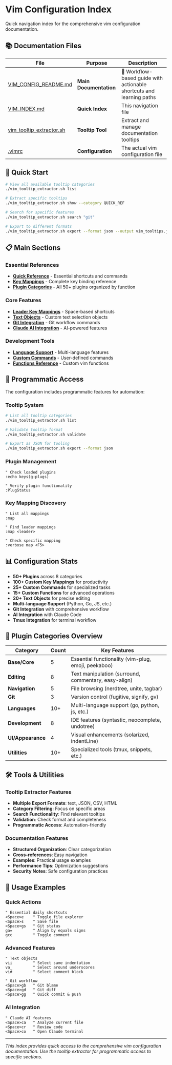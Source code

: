 # Vim Configuration Index

Quick navigation index for the comprehensive vim configuration documentation.

## 📚 Documentation Files

| File | Purpose | Description |
|------|---------|-------------|
| [VIM_CONFIG_README.md](./VIM_CONFIG_README.md) | **Main Documentation** | 🚀 Workflow-based guide with actionable shortcuts and learning paths |
| [VIM_INDEX.md](./VIM_INDEX.md) | **Quick Index** | This navigation file |
| [vim_tooltip_extractor.sh](./vim_tooltip_extractor.sh) | **Tooltip Tool** | Extract and manage documentation tooltips |
| [.vimrc](./.vimrc) | **Configuration** | The actual vim configuration file |

## 🚀 Quick Start

```bash
# View all available tooltip categories
./vim_tooltip_extractor.sh list

# Extract specific tooltips
./vim_tooltip_extractor.sh show --category QUICK_REF

# Search for specific features
./vim_tooltip_extractor.sh search "git"

# Export to different formats
./vim_tooltip_extractor.sh export --format json --output vim_tooltips.json
```

## 📋 Main Sections

### Essential References
- **[Quick Reference](./VIM_CONFIG_README.md#quick-reference)** - Essential shortcuts and commands
- **[Key Mappings](./VIM_CONFIG_README.md#key-mappings)** - Complete key binding reference
- **[Plugin Categories](./VIM_CONFIG_README.md#plugin-categories)** - All 50+ plugins organized by function

### Core Features
- **[Leader Key Mappings](./VIM_CONFIG_README.md#leader-key-mappings-space)** - Space-based shortcuts
- **[Text Objects](./VIM_CONFIG_README.md#text-objects)** - Custom text selection objects
- **[Git Integration](./VIM_CONFIG_README.md#git-integration)** - Git workflow commands
- **[Claude AI Integration](./VIM_CONFIG_README.md#claude-ai-integration)** - AI-powered features

### Development Tools
- **[Language Support](./VIM_CONFIG_README.md#language-support)** - Multi-language features
- **[Custom Commands](./VIM_CONFIG_README.md#custom-commands)** - User-defined commands
- **[Functions Reference](./VIM_CONFIG_README.md#functions-reference)** - Custom vim functions

## 🔧 Programmatic Access

The configuration includes programmatic features for automation:

### Tooltip System
```bash
# List all tooltip categories
./vim_tooltip_extractor.sh list

# Validate tooltip format
./vim_tooltip_extractor.sh validate

# Export as JSON for tooling
./vim_tooltip_extractor.sh export --format json
```

### Plugin Management
```vim
" Check loaded plugins
:echo keys(g:plugs)

" Verify plugin functionality
:PlugStatus
```

### Key Mapping Discovery
```vim
" List all mappings
:map

" Find leader mappings
:map <leader>

" Check specific mapping
:verbose map <F5>
```

## 📊 Configuration Stats

- **50+ Plugins** across 8 categories
- **100+ Custom Key Mappings** for productivity
- **25+ Custom Commands** for specialized tasks
- **15+ Custom Functions** for advanced operations
- **20+ Text Objects** for precise editing
- **Multi-language Support** (Python, Go, JS, etc.)
- **Git Integration** with comprehensive workflow
- **AI Integration** with Claude Code
- **Tmux Integration** for terminal workflow

## 🎯 Plugin Categories Overview

| Category | Count | Key Features |
|----------|-------|--------------|
| **Base/Core** | 5 | Essential functionality (vim-plug, emoji, peekaboo) |
| **Editing** | 8 | Text manipulation (surround, commentary, easy-align) |
| **Navigation** | 5 | File browsing (nerdtree, unite, tagbar) |
| **Git** | 3 | Version control (fugitive, signify, gv) |
| **Languages** | 10+ | Multi-language support (go, python, js, etc.) |
| **Development** | 8 | IDE features (syntastic, neocomplete, undotree) |
| **UI/Appearance** | 4 | Visual enhancements (solarized, indentLine) |
| **Utilities** | 10+ | Specialized tools (tmux, snippets, etc.) |

## 🛠 Tools & Utilities

### Tooltip Extractor Features
- **Multiple Export Formats**: text, JSON, CSV, HTML
- **Category Filtering**: Focus on specific areas
- **Search Functionality**: Find relevant tooltips
- **Validation**: Check format and completeness
- **Programmatic Access**: Automation-friendly

### Documentation Features
- **Structured Organization**: Clear categorization
- **Cross-references**: Easy navigation
- **Examples**: Practical usage examples
- **Performance Tips**: Optimization suggestions
- **Security Notes**: Safe configuration practices

## 📖 Usage Examples

### Quick Actions
```vim
" Essential daily shortcuts
<Space>e    " Toggle file explorer
<Space>s    " Save file
<Space>gs   " Git status
ga=         " Align by equals signs
gcc         " Toggle comment
```

### Advanced Features
```vim
" Text objects
vii         " Select same indentation
va_         " Select around underscores  
vi#         " Select comment block

" Git workflow
<Space>gb   " Git blame
<Space>gd   " Git diff
<Space>gg   " Quick commit & push
```

### AI Integration
```vim
" Claude AI features
<Space>ca   " Analyze current file
<Space>cr   " Review code
<Space>co   " Open Claude terminal
```

---

*This index provides quick access to the comprehensive vim configuration documentation. Use the tooltip extractor for programmatic access to specific sections.*
